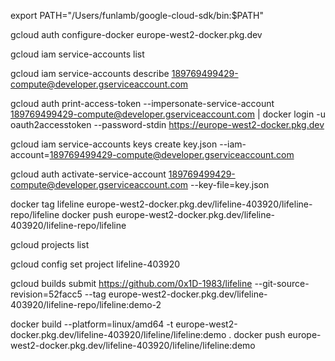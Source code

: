 export PATH="/Users/funlamb/google-cloud-sdk/bin:$PATH"

gcloud auth configure-docker europe-west2-docker.pkg.dev


gcloud iam service-accounts list

gcloud iam service-accounts describe 189769499429-compute@developer.gserviceaccount.com


gcloud auth print-access-token --impersonate-service-account 189769499429-compute@developer.gserviceaccount.com | docker login -u oauth2accesstoken --password-stdin https://europe-west2-docker.pkg.dev



gcloud iam service-accounts keys create key.json --iam-account=189769499429-compute@developer.gserviceaccount.com

gcloud auth activate-service-account 189769499429-compute@developer.gserviceaccount.com --key-file=key.json

docker tag lifeline europe-west2-docker.pkg.dev/lifeline-403920/lifeline-repo/lifeline
docker push europe-west2-docker.pkg.dev/lifeline-403920/lifeline-repo/lifeline


gcloud projects list

gcloud config set project lifeline-403920

gcloud builds submit https://github.com/0x1D-1983/lifeline --git-source-revision=52facc5 --tag europe-west2-docker.pkg.dev/lifeline-403920/lifeline-repo/lifeline:demo-2

docker build --platform=linux/amd64 -t europe-west2-docker.pkg.dev/lifeline-403920/lifeline/lifeline:demo .
docker push europe-west2-docker.pkg.dev/lifeline-403920/lifeline/lifeline:demo